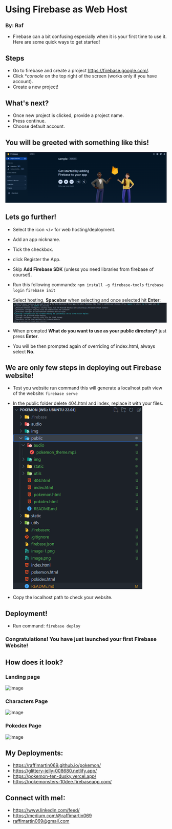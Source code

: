 # Using Firebase as Web Host

  ### By: Raf

  - Firebase can a bit confusing especially when it is your first time to use it. Here are some quick
  ways to get started!

  ## Steps
  - Go to firebase and create a project https://firebase.google.com/.
  - Click **console* on the top right of the screen (works only if you have account).
  - Create a new project!

  ## What's next?
  - Once new project is clicked, provide a project name.
  - Press continue.
  - Choose default account.
  
  ## You will be greeted with something like this!
  ![alt text](image.png)

  ## Lets go further!
  - Select the icon </> for web hosting/deployment.
  - Add an app nickname.
  - Tick the checkbox.
  - click Register the App.
  - Skip **Add Firebase SDK** (unless you need libraries from firebase of course!).
  - Run this following commands:
  `npm install -g firebase-tools`
  `firebase login`
  `firebase init`
  
  - Select hosting, **Spacebar** when selecting and once selected hit **Enter**:
  ![alt text](image-1.png)

  - When prompted **What do you want to use as your public directory?** just press **Enter**.
  - You will be then prompted again of overriding of index.html, always select **No**.

  ## We are only few steps in deploying out Firebase website!
  - Test you website run command this will generate a localhost path view of the website:
  `firebase serve`
  - In the public folder delete 404.html and index, replace it with your files.
  ![alt text](image-2.png)

  - Copy the localhost path to check your website.

  ## Deployment!
  - Run command:
  `firebase deploy`

  ### Congratulations! You have just launched your first Firebase Website!
 
  ## How does it look?
  ### Landing page
  ![image](https://github.com/raffiMartin069/pokemon/assets/125887013/3ba79f48-fca5-469f-bcc7-41fd1fd11b88)

  ### Characters Page
  ![image](https://github.com/raffiMartin069/pokemon/assets/125887013/6cba430a-c10a-410a-b0c2-350660ba3965)

  ### Pokedex Page
  ![image](https://github.com/raffiMartin069/pokemon/assets/125887013/79cdd97b-6da1-42ba-a6f0-bfa45ab94791)

  ## My Deployments:
  - https://raffimartin069.github.io/pokemon/
  - https://glittery-jelly-008680.netlify.app/
  - https://pokemon-ten-dusky.vercel.app/
  - https://pokemonsters-10dee.firebaseapp.com/

  ## Connect with me!:
  - https://www.linkedin.com/feed/
  - https://medium.com/@raffimartin069
  - raffimartin069@gmail.com

